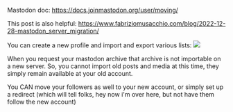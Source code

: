 Mastodon doc:
https://docs.joinmastodon.org/user/moving/

This post is also helpful:
https://www.fabriziomusacchio.com/blog/2022-12-28-mastodon_server_migration/

You can create a new profile and import and export various lists:
![](files/Capture%202023-01-05T101158.png)

When you request your mastodon archive that archive is not importable on a new server. So, you cannot import old posts and media at this time, they simply remain available at your old account.

You CAN move your followers as well to your new account, or simply set up a redirect (which will tell folks, hey now i'm over here, but not have them follow the new account)